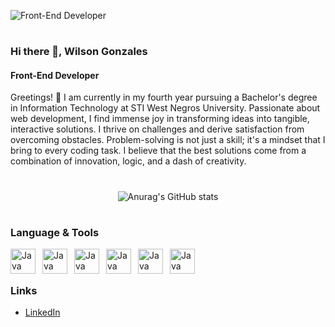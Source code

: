 ![Front-End Developer](https://i.ibb.co/Vx0JPMM/github-header-image-1.png)
#

### Hi there 👋, Wilson Gonzales
#### Front-End Developer

Greetings! 👋 I am currently in my fourth year pursuing a Bachelor's degree in Information Technology at STI West Negros University. Passionate about web development, I find immense joy in transforming ideas into tangible, interactive solutions. I thrive on challenges and derive satisfaction from overcoming obstacles. Problem-solving is not just a skill; it's a mindset that I bring to every coding task. I believe that the best solutions come from a combination of innovation, logic, and a dash of creativity.

#

<center>

![Anurag's GitHub stats](https://github-readme-stats.vercel.app/api?username=wdotgonzales&show_icons=true&theme=tokyonight)

</center>


#

### Language & Tools

<img align="left" alt="Java" width="40px" style="padding-right:8px;" src="https://cdn.jsdelivr.net/gh/devicons/devicon/icons/html5/html5-original-wordmark.svg"/>
<img align="left" alt="Java" width="40px" style="padding-right:8px;" src="https://cdn.jsdelivr.net/gh/devicons/devicon/icons/css3/css3-original-wordmark.svg"/>
<img align="left" alt="Java" width="40px" style="padding-right:8px;" src="https://cdn.jsdelivr.net/gh/devicons/devicon/icons/javascript/javascript-original.svg"/>
<img align="left" alt="Java" width="40px" style="padding-right:8px;" src="https://cdn.jsdelivr.net/gh/devicons/devicon/icons/firebase/firebase-plain-wordmark.svg"/>
<img align="left" alt="Java" width="40px" style="padding-right:8px;" src="https://cdn.jsdelivr.net/gh/devicons/devicon/icons/react/react-original.svg"/>
<img align="left" alt="Java" width="40px" style="padding-right:8px;" src="https://cdn.jsdelivr.net/gh/devicons/devicon@latest/icons/tailwindcss/tailwindcss-original-wordmark.svg"/>

<br/><br/>

### Links
- [LinkedIn](https://www.linkedin.com/in/wdotgonzales/)

<!--
**wdotgonzales/wdotgonzales** is a ✨ _special_ ✨ repository because its `README.md` (this file) appears on your GitHub profile.

Here are some ideas to get you started:

- 🔭 I’m currently working on ...
- 🌱 I’m currently learning ...
- 👯 I’m looking to collaborate on ...
- 🤔 I’m looking for help with ...
- 💬 Ask me about ...
- 📫 How to reach me: ...
- 😄 Pronouns: ...
- ⚡ Fun fact: ...
-->
